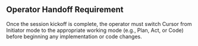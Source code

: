 ## Operator Handoff Requirement

Once the session kickoff is complete, the operator must switch Cursor from Initiator mode to the appropriate working mode (e.g., Plan, Act, or Code) before beginning any implementation or code changes. 